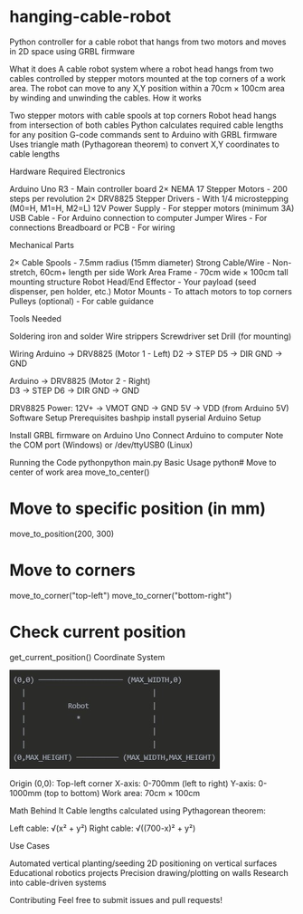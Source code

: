 # hanging-cable-robot
Python controller for a cable robot that hangs from two motors and moves in 2D space using GRBL firmware


What it does
A cable robot system where a robot head hangs from two cables controlled by stepper motors mounted at the top corners of a work area. The robot can move to any X,Y position within a 70cm × 100cm area by winding and unwinding the cables.
How it works

Two stepper motors with cable spools at top corners
Robot head hangs from intersection of both cables
Python calculates required cable lengths for any position
G-code commands sent to Arduino with GRBL firmware
Uses triangle math (Pythagorean theorem) to convert X,Y coordinates to cable lengths

Hardware Required
Electronics

Arduino Uno R3 - Main controller board
2× NEMA 17 Stepper Motors - 200 steps per revolution
2× DRV8825 Stepper Drivers - With 1/4 microstepping (M0=H, M1=H, M2=L)
12V Power Supply - For stepper motors (minimum 3A)
USB Cable - For Arduino connection to computer
Jumper Wires - For connections
Breadboard or PCB - For wiring

Mechanical Parts

2× Cable Spools - 7.5mm radius (15mm diameter)
Strong Cable/Wire - Non-stretch, 60cm+ length per side
Work Area Frame - 70cm wide × 100cm tall mounting structure
Robot Head/End Effector - Your payload (seed dispenser, pen holder, etc.)
Motor Mounts - To attach motors to top corners
Pulleys (optional) - For cable guidance

Tools Needed

Soldering iron and solder
Wire strippers
Screwdriver set
Drill (for mounting)

Wiring
Arduino → DRV8825 (Motor 1 - Left)
D2 → STEP
D5 → DIR
GND → GND

Arduino → DRV8825 (Motor 2 - Right)  
D3 → STEP
D6 → DIR
GND → GND

DRV8825 Power:
12V+ → VMOT
GND → GND
5V → VDD (from Arduino 5V)
Software Setup
Prerequisites
bashpip install pyserial
Arduino Setup

Install GRBL firmware on Arduino Uno
Connect Arduino to computer
Note the COM port (Windows) or /dev/ttyUSB0 (Linux)

Running the Code
pythonpython main.py
Basic Usage
python# Move to center of work area
move_to_center()

# Move to specific position (in mm)
move_to_position(200, 300)

# Move to corners
move_to_corner("top-left")
move_to_corner("bottom-right")

# Check current position
get_current_position()
Coordinate System

![Coordinate System](image/coordiante_system.jpg)

Origin (0,0): Top-left corner
X-axis: 0-700mm (left to right)
Y-axis: 0-1000mm (top to bottom)
Work area: 70cm × 100cm

Math Behind It
Cable lengths calculated using Pythagorean theorem:

Left cable: √(x² + y²)
Right cable: √((700-x)² + y²)

Use Cases

Automated vertical planting/seeding
2D positioning on vertical surfaces
Educational robotics projects
Precision drawing/plotting on walls
Research into cable-driven systems

Contributing
Feel free to submit issues and pull requests!
